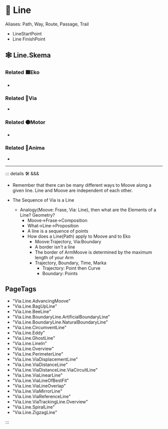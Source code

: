 # 🔻 <via>Line</via>

>

Aliases: Path, Way, Route, Passage, Trail

- LineStartPoint
- Line FinishPoint

## 🕸 Line.Skema

### Related 🟩<ekos>Eko</ekos>

-

### Related 🔻<via>Via</via>

-

### Related 🟠<motor>Motor</motor>

-

### Related 💜<anima>Anima</anima>

-

---

<!-- =================================================== -->
<!-- =================================================== -->
<!-- =================================================== -->
<!-- =================================================== -->
<!-- =================================================== -->
::: details 🛠 <dev>&&&</dev>

- Remember that there can be many different ways to Moove along a given line. Line and Moove are independent of each other.

- The Sequence of Via is a Line
    - Analogy(Moove: Frase, Via: Line), then what are the Elements of a Line? Geometry?
        - Moove->Frase->Composition
        - What->Line->Proposition
        - A line is a sequence of points
        - How does a Line(Path) apply to Moove and to Eko
            - Moove:Trajectory, Via:Boundary
            - A border isn't a line
            - The border of ArmMoove is determined by the maximum length of your Arm
            - Trajectory, Boundary, Time, Marka
                - Trajectory: Point then Curve
                - Boundary: Points

<h2>PageTags</h2>

- "Via.Line.AdvancingMoove"
- "Via.Line.BagUpLine"
- "Via.Line.BeeLine"
- "Via.Line.BoundaryLine.ArtificialBoundaryLine"
- "Via.Line.BoundaryLine.NaturalBoundaryLine"
- "Via.Line.CircumventLine"
- "Via.Line.Eddy"
- "Via.Line.GhostLine"
- "Via.Line.LineIn"
- "Via.Line.Overview"
- "Via.Line.PerimeterLine"
- "Via.Line.ViaDisplacementLine"
- "Via.Line.ViaDistanceLine"
- "Via.Line.ViaDistanceLine.ViaCircuitLine"
- "Via.Line.ViaLinearLine"
- "Via.Line.ViaLineOfBestFit"
- "Via.Line.ViaLineOverlap"
- "Via.Line.ViaMirrorLine"
- "Via.Line.ViaReferenceLine"
- "Via.Line.ViaTrackingLine.Overview"
- "Via.Line.SpiralLine"
- "Via.Line.ZigzagLine"

:::
